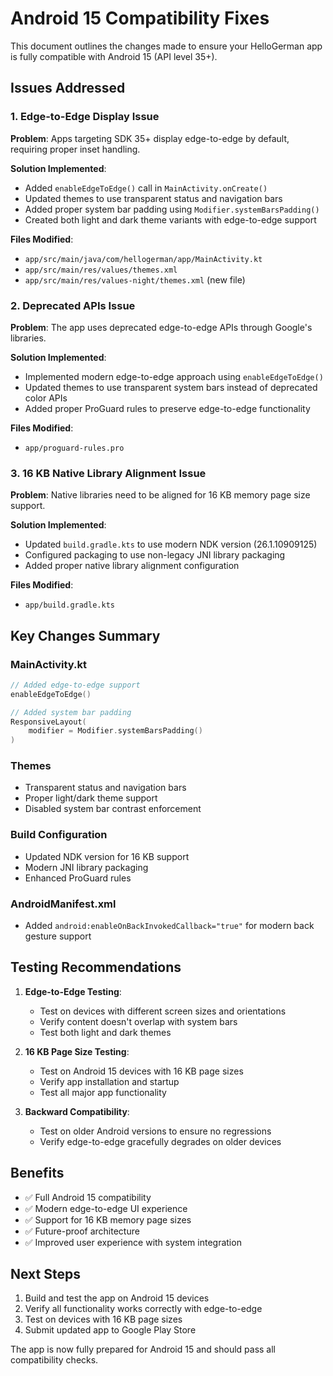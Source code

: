 # Android 15 Compatibility Fixes

This document outlines the changes made to ensure your HelloGerman app is fully compatible with Android 15 (API level 35+).

## Issues Addressed

### 1. Edge-to-Edge Display Issue
**Problem**: Apps targeting SDK 35+ display edge-to-edge by default, requiring proper inset handling.

**Solution Implemented**:
- Added `enableEdgeToEdge()` call in `MainActivity.onCreate()`
- Updated themes to use transparent status and navigation bars
- Added proper system bar padding using `Modifier.systemBarsPadding()`
- Created both light and dark theme variants with edge-to-edge support

**Files Modified**:
- `app/src/main/java/com/hellogerman/app/MainActivity.kt`
- `app/src/main/res/values/themes.xml`
- `app/src/main/res/values-night/themes.xml` (new file)

### 2. Deprecated APIs Issue
**Problem**: The app uses deprecated edge-to-edge APIs through Google's libraries.

**Solution Implemented**:
- Implemented modern edge-to-edge approach using `enableEdgeToEdge()`
- Updated themes to use transparent system bars instead of deprecated color APIs
- Added proper ProGuard rules to preserve edge-to-edge functionality

**Files Modified**:
- `app/proguard-rules.pro`

### 3. 16 KB Native Library Alignment Issue
**Problem**: Native libraries need to be aligned for 16 KB memory page size support.

**Solution Implemented**:
- Updated `build.gradle.kts` to use modern NDK version (26.1.10909125)
- Configured packaging to use non-legacy JNI library packaging
- Added proper native library alignment configuration

**Files Modified**:
- `app/build.gradle.kts`

## Key Changes Summary

### MainActivity.kt
```kotlin
// Added edge-to-edge support
enableEdgeToEdge()

// Added system bar padding
ResponsiveLayout(
    modifier = Modifier.systemBarsPadding()
)
```

### Themes
- Transparent status and navigation bars
- Proper light/dark theme support
- Disabled system bar contrast enforcement

### Build Configuration
- Updated NDK version for 16 KB support
- Modern JNI library packaging
- Enhanced ProGuard rules

### AndroidManifest.xml
- Added `android:enableOnBackInvokedCallback="true"` for modern back gesture support

## Testing Recommendations

1. **Edge-to-Edge Testing**:
   - Test on devices with different screen sizes and orientations
   - Verify content doesn't overlap with system bars
   - Test both light and dark themes

2. **16 KB Page Size Testing**:
   - Test on Android 15 devices with 16 KB page sizes
   - Verify app installation and startup
   - Test all major app functionality

3. **Backward Compatibility**:
   - Test on older Android versions to ensure no regressions
   - Verify edge-to-edge gracefully degrades on older devices

## Benefits

- ✅ Full Android 15 compatibility
- ✅ Modern edge-to-edge UI experience
- ✅ Support for 16 KB memory page sizes
- ✅ Future-proof architecture
- ✅ Improved user experience with system integration

## Next Steps

1. Build and test the app on Android 15 devices
2. Verify all functionality works correctly with edge-to-edge
3. Test on devices with 16 KB page sizes
4. Submit updated app to Google Play Store

The app is now fully prepared for Android 15 and should pass all compatibility checks.